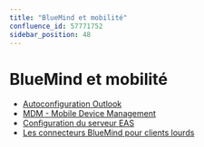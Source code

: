 ```yaml
---
title: "BlueMind et mobilité"
confluence_id: 57771752
sidebar_position: 48
---
```

# BlueMind et mobilité


- [Autoconfiguration Outlook](/Guide_de_l_administrateur/BlueMind_et_mobilité/Autoconfiguration_Outlook/)
- [MDM - Mobile Device Management](/Guide_de_l_administrateur/BlueMind_et_mobilité/MDM_Mobile_Device_Management/)
- [Configuration du serveur EAS](/Guide_de_l_administrateur/BlueMind_et_mobilité/Configuration_du_serveur_EAS/)
- [Les connecteurs BlueMind pour clients lourds](/Guide_de_l_administrateur/BlueMind_et_mobilité/Les_connecteurs_BlueMind_pour_clients_lourds/)


